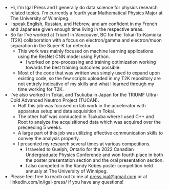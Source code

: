 - Hi, I'm Igal Press and I generally do data science for physics research related topics. I'm currently a fourth year Mathematical Physics Major at The University of Winnipeg.
- I speak English, Russian, and Hebrew, and am confident in my French and Japanese given enough time living in the respective areas.
- So far I've worked at Triumf in Vancouver, BC for the Tokai-To-Kamioka (T2K) collaboration with a focus on electron/gamma and electron/muon separation in the Super-K far detector.
    - This work was mainly focused on machine learning applications using the ResNet CNN model using Python.
        - I worked on pre-processing and training optimization working towards the best training outcomes possible. 
    - Most of the code that was written was simply used to expand upon existing code, so the few scripts uploaded in my T2K repository are not entirely indicative of my skills and what I learned through my time working for T2K.
- I've also worked in Tokai, and Tsukuba in Japan for the TRIUMF Ultra-Cold Advanced Neutron Project (TUCAN).
    - Half this job was focused on lab work in the accelerator with apparatus setup and data acquisition in Tokai.
    - The other half was conducted in Tsukuba where I used C++ and Root to analyze the acquisitioned data which was acquired over the preceeding 5 weeks.
    - A large part of this job was utilizing effective communication skills to convey the analysis properly.
    - I presented my research several times at various competitions.
        - I traveled to Guelph, Ontario for the 2022 Canadian Undergraduate Physics Conference and won fourth place in both the poster presentation section and the oral presentation section.
        - I also competed in the Randy Kobes poster competition held annualy at The University of Winnipeg.
- Please feel free to reach out to me at press.igal@gmail.com or at linkedin.com/in/igal-press/ if you have any questions!
